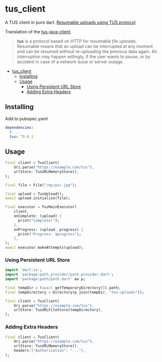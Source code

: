 # tus_client

A TUS client in pure dart. [Resumable uploads using TUS protocol](https://tus.io/)

Translation of the [tus-java-client](https://github.com/tus/tus-java-client).

> **tus** is a protocol based on HTTP for *resumable file uploads*. Resumable
> means that an upload can be interrupted at any moment and can be resumed without
> re-uploading the previous data again. An interruption may happen willingly, if
> the user wants to pause, or by accident in case of a network issue or server
> outage.

- [tus_client](#tus_client)
  - [Installing](#installing)
  - [Usage](#usage)
    - [Using Persistent URL Store](#using-persistent-url-store)
    - [Adding Extra Headers](#adding-extra-headers)

## Installing

Add to pubspec.yaml
```yaml
dependencies:
  # ...
  tus: ^0.0.1
```

## Usage

```dart
final client = TusClient(
    Uri.parse("https://example.com/tus"),
    urlStore: TusURLMemoryStore(),
);

final file = File("/my/pic.jpg");

final upload = TusUpload();
await upload.initialize(file);

final executor = TusMainExecutor(
    client,
    onComplete: (upload) {
      print("Complete!");
    },
    onProgress: (upload, progress) {
      print("Progress: $progress");
    },
);
await executor.makeAttempts(upload);
```

### Using Persistent URL Store

```dart
import 'dart:io';
import 'package:path_provider/path_provider.dart';
import 'package:path/path.dart' as p;

final tempDir = (await getTemporaryDirectory()).path;
final tempDirectory = Directory(p.join(tempDir, "tus-uploads"));

final client = TusClient(
    Uri.parse("https://example.com/tus"),
    urlStore: TusURLFileStore(tempDirectory),
);
```

### Adding Extra Headers

```dart
final client = TusClient(
    Uri.parse("https://example.com/tus"),
    urlStore: TusURLMemoryStore(),
    headers:{"Authorization": "..."},
);
```
